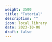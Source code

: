 ```yaml
---
weight: 3500
title: "Tutorial"
description: ""
icon: local_library
date: 2023-10-08
draft: false
---
```


